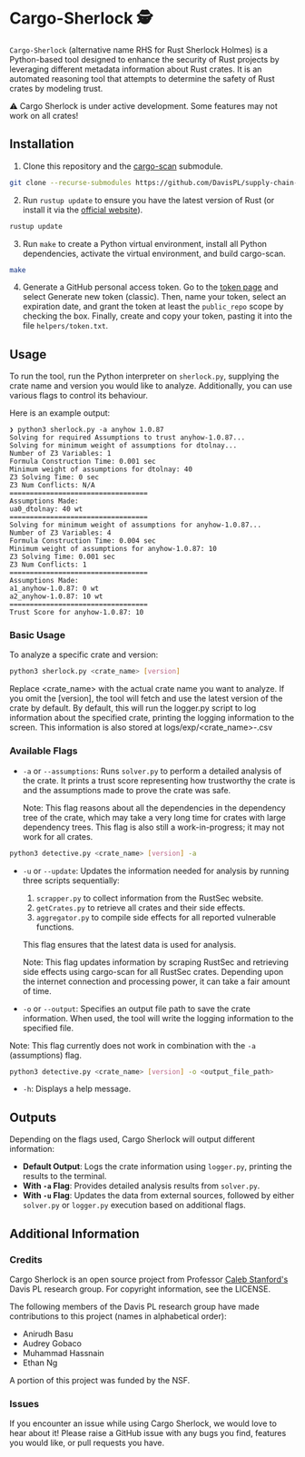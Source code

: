 # Cargo-Sherlock 🕵️
`Cargo-Sherlock` (alternative name RHS for Rust Sherlock Holmes) is a Python-based tool designed to enhance the security of Rust projects by leveraging different metadata information about Rust crates. It is an automated reasoning tool that attempts to determine the safety of Rust crates by modeling trust. 

⚠️ Cargo Sherlock is under active development. Some features may not work on all crates!

## Installation

1. Clone this repository and the [cargo-scan](https://github.com/PLSysSec/cargo-scan) submodule.
```Bash
git clone --recurse-submodules https://github.com/DavisPL/supply-chain-trust.git
```
2. Run `rustup update` to ensure you have the latest version of Rust (or install it via the [official website]((https://www.rust-lang.org/tools/install))).
```Bash
rustup update
```
3. Run `make` to create a Python virtual environment, install all Python dependencies, activate the virtual environment, and build cargo-scan.
```Bash
make
```
4. Generate a GitHub personal access token. Go to the [token page](https://github.com/settings/tokens/new) and select Generate new token (classic). Then, name your token, select an expiration date, and grant the token at least the `public_repo` scope by checking the box. Finally, create and copy your token, pasting it into the file `helpers/token.txt`.

## Usage
To run the tool, run the Python interpreter on `sherlock.py`, supplying the crate name and version you would like to analyze. Additionally, you can use various flags to control its behaviour. 

Here is an example output:
```
❯ python3 sherlock.py -a anyhow 1.0.87
Solving for required Assumptions to trust anyhow-1.0.87...
Solving for minimum weight of assumptions for dtolnay...
Number of Z3 Variables: 1
Formula Construction Time: 0.001 sec
Minimum weight of assumptions for dtolnay: 40
Z3 Solving Time: 0 sec
Z3 Num Conflicts: N/A
==================================
Assumptions Made:
ua0_dtolnay: 40 wt
==================================
Solving for minimum weight of assumptions for anyhow-1.0.87...
Number of Z3 Variables: 4
Formula Construction Time: 0.004 sec
Minimum weight of assumptions for anyhow-1.0.87: 10
Z3 Solving Time: 0.001 sec
Z3 Num Conflicts: 1
==================================
Assumptions Made:
a1_anyhow-1.0.87: 0 wt
a2_anyhow-1.0.87: 10 wt
==================================
Trust Score for anyhow-1.0.87: 10
```

### Basic Usage

To analyze a specific crate and version:

```bash
python3 sherlock.py <crate_name> [version]
```
Replace <crate_name> with the actual crate name you want to analyze. If you omit the [version], the tool will fetch and use the latest version of the crate by default. By default, this will run the logger.py script to log information about the specified crate, printing the logging information to the screen. This information is also stored at logs/exp/<crate_name>-<version>.csv

### Available Flags

- `-a` or `--assumptions`: Runs `solver.py` to perform a detailed analysis of the crate. It prints a trust score representing how trustworthy the crate is and the assumptions made to prove the crate was safe.
  
  Note: This flag reasons about all the dependencies in the dependency tree of the crate, which may take a very long time for crates with large dependency trees. This flag is also still a work-in-progress; it may not work for all crates.


```bash
python3 detective.py <crate_name> [version] -a
```

- `-u` or `--update`: Updates the information needed for analysis by running three scripts sequentially:
  1. `scrapper.py` to collect information from the RustSec website.
  2. `getCrates.py` to retrieve all crates and their side effects.
  3. `aggregator.py` to compile side effects for all reported vulnerable functions.
  
  This flag ensures that the latest data is used for analysis.
  
  Note: This flag updates information by scraping RustSec and retrieving side effects using cargo-scan for all RustSec crates. Depending upon the internet connection and processing power, it can take a fair amount of time.

- `-o` or `--output`: Specifies an output file path to save the crate information. When used, the tool will write the logging information to the specified file.

Note: This flag currently does not work in combination with the `-a` (assumptions) flag. 

```bash
python3 detective.py <crate_name> [version] -o <output_file_path>
```

- `-h`: Displays a help message.

## Outputs

Depending on the flags used, Cargo Sherlock will output different information:
- **Default Output**: Logs the crate information using `logger.py`, printing the results to the terminal.
- **With `-a` Flag**: Provides detailed analysis results from `solver.py`.
- **With `-u` Flag**: Updates the data from external sources, followed by either `solver.py` or `logger.py` execution based on additional flags.

## Additional Information 

### Credits
Cargo Sherlock is an open source project from Professor [Caleb Stanford's](https://web.cs.ucdavis.edu/~cdstanford/) Davis PL research group. For copyright information, see the LICENSE.

The following members of the Davis PL research group have made contributions to this project (names in alphabetical order):
- Anirudh Basu
- Audrey Gobaco
- Muhammad Hassnain
- Ethan Ng

A portion of this project was funded by the NSF.

### Issues
If you encounter an issue while using Cargo Sherlock, we would love to hear about it! Please raise a GitHub issue with any bugs you find, features you would like, or pull requests you have.
